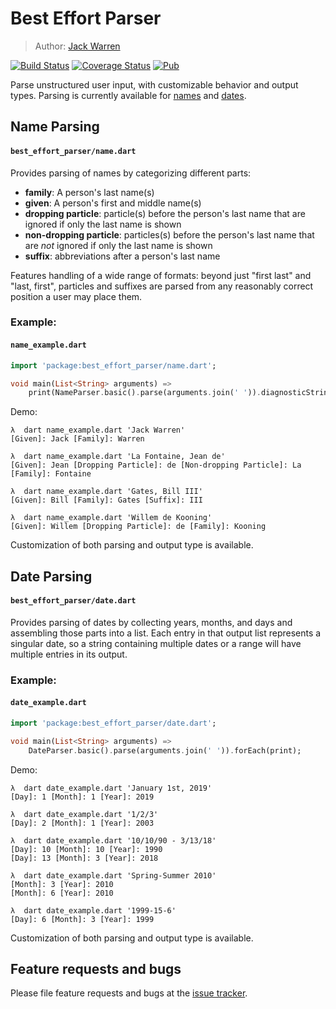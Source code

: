 # Best Effort Parser

> Author: [Jack Warren][author site]

[![Build Status](https://travis-ci.com/jack-r-warren/best_effort_parser.svg?branch=master)](https://travis-ci.com/jack-r-warren/best_effort_parser) [![Coverage Status](https://coveralls.io/repos/github/jack-r-warren/best_effort_parser/badge.svg?branch=master)](https://coveralls.io/github/jack-r-warren/best_effort_parser?branch=master) [![Pub](https://img.shields.io/pub/v/best_effort_parser.svg)](https://pub.dartlang.org/packages/best_effort_parser)

Parse unstructured user input, with customizable behavior and output types. Parsing is currently available for [names](#name-parsing) and [dates](#date-parsing).

## Name Parsing
#### `best_effort_parser/name.dart`

Provides parsing of names by categorizing different parts:
- **family**: A person's last name(s)
- **given**: A person's first and middle name(s)
- **dropping particle**: particle(s) before the person's last name that are ignored if only the last name is shown
- **non-dropping particle**: particles(s) before the person's last name that are *not* ignored if only the last name is shown
- **suffix**: abbreviations after a person's last name

Features handling of a wide range of formats: beyond just "first last" and "last, first", particles and suffixes are parsed from any reasonably correct position a user may place them.

### Example:
#### `name_example.dart`

```dart
import 'package:best_effort_parser/name.dart';

void main(List<String> arguments) =>
    print(NameParser.basic().parse(arguments.join(' ')).diagnosticString());
```

Demo:
```text
λ  dart name_example.dart 'Jack Warren'
[Given]: Jack [Family]: Warren

λ  dart name_example.dart 'La Fontaine, Jean de'
[Given]: Jean [Dropping Particle]: de [Non-dropping Particle]: La [Family]: Fontaine

λ  dart name_example.dart 'Gates, Bill III'
[Given]: Bill [Family]: Gates [Suffix]: III

λ  dart name_example.dart 'Willem de Kooning'
[Given]: Willem [Dropping Particle]: de [Family]: Kooning
```

Customization of both parsing and output type is available.

## Date Parsing
#### `best_effort_parser/date.dart`

Provides parsing of dates by collecting years, months, and days and assembling those parts into a list. Each entry in that output list represents a singular date, so a string containing multiple dates or a range will have multiple entries in its output.

### Example:
#### `date_example.dart`

```dart
import 'package:best_effort_parser/date.dart';

void main(List<String> arguments) => 
    DateParser.basic().parse(arguments.join(' ')).forEach(print);
```

Demo:
```text
λ  dart date_example.dart 'January 1st, 2019'
[Day]: 1 [Month]: 1 [Year]: 2019

λ  dart date_example.dart '1/2/3'
[Day]: 2 [Month]: 1 [Year]: 2003

λ  dart date_example.dart '10/10/90 - 3/13/18'
[Day]: 10 [Month]: 10 [Year]: 1990
[Day]: 13 [Month]: 3 [Year]: 2018

λ  dart date_example.dart 'Spring-Summer 2010'
[Month]: 3 [Year]: 2010
[Month]: 6 [Year]: 2010

λ  dart date_example.dart '1999-15-6'
[Day]: 6 [Month]: 3 [Year]: 1999
```

Customization of both parsing and output type is available.

## Feature requests and bugs

Please file feature requests and bugs at the [issue tracker][tracker].

[author site]: https://jackwarren.info
[tracker]: https://github.com/jack-r-warren/best_effort_parser/issues
